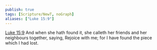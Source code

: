 ```yaml
---
publish: true
tags: [Scripture/NewT, noGraph]
aliases: ["Luke 15:9"]
---
```

[Luke 15:9](https://churchofjesuschrist.org/study/scriptures/nt/luke/15?lang=eng&id=p9#p9) And when she hath found it, she calleth her friends and her neighbours together, saying, Rejoice with me; for I have found the piece which I had lost.

